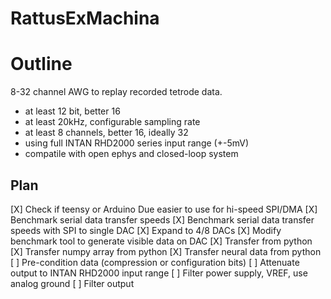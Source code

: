# RattusExMachina

# Outline

8-32 channel AWG to replay recorded tetrode data.
- at least 12 bit, better 16
- at least 20kHz, configurable sampling rate
- at least 8 channels, better 16, ideally 32
- using full INTAN RHD2000 series input range (+-5mV)
- compatile with open ephys and closed-loop system

## Plan

[X] Check if teensy or Arduino Due easier to use for hi-speed SPI/DMA
[X] Benchmark serial data transfer speeds
[X] Benchmark serial data transfer speeds with SPI to single DAC
[X] Expand to 4/8 DACs
[X] Modify benchmark tool to generate visible data on DAC
[X] Transfer from python
[X] Transfer numpy array from python
[X] Transfer neural data from python
[ ] Pre-condition data (compression or configuration bits)
[ ] Attenuate output to INTAN RHD2000 input range
[ ] Filter power supply, VREF, use analog ground
[ ] Filter output
